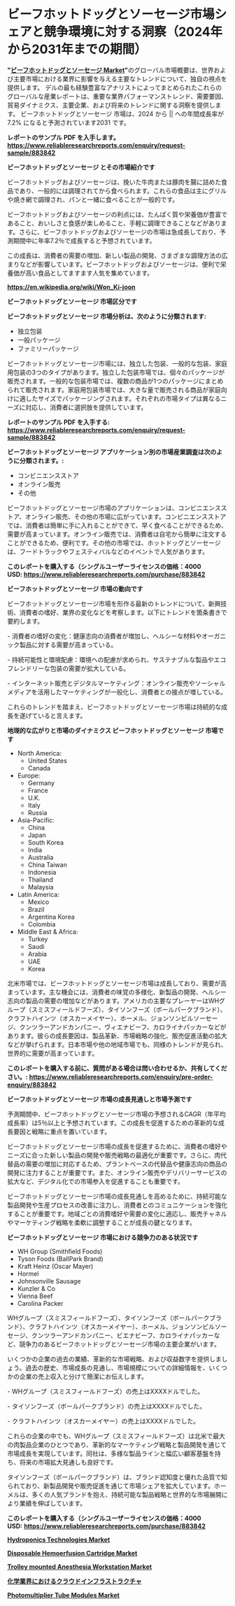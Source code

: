 <p><h1>ビーフホットドッグとソーセージ市場シェアと競争環境に対する洞察（2024年から2031年までの期間）</h1></p><p><strong>"<a href="https://www.reliableresearchreports.com/beef-hot-dog-and-sausage-r883842">ビーフホットドッグとソーセージ Market</a>"</strong>のグローバル市場概要は、世界および主要市場における業界に影響を与える主要なトレンドについて、独自の視点を提供します。 デルの最も経験豊富なアナリストによってまとめられたこれらのグローバルな産業レポートは、重要な業界パフォーマンストレンド、需要要因、貿易ダイナミクス、主要企業、および将来のトレンドに関する洞察を提供します。 ビーフホットドッグとソーセージ 市場は、2024 から || への年間成長率が7.2% になると予測されています2031 です。</p>
<p><strong>レポートのサンプル PDF を入手します。</strong><strong><a href="https://www.reliableresearchreports.com/enquiry/request-sample/883842">https://www.reliableresearchreports.com/enquiry/request-sample/883842</a></strong></p>
<p><strong>ビーフホットドッグとソーセージ とその市場紹介です</strong></p>
<p><p>ビーフホットドッグおよびソーセージは、挽いた牛肉または豚肉を腸に詰めた食品であり、一般的には調理されてから食べられます。これらの食品は主にグリルや焼き網で調理され、パンと一緒に食べることが一般的です。</p><p>ビーフホットドッグおよびソーセージの利点には、たんぱく質や栄養価が豊富であること、おいしさと食感が楽しめること、手軽に調理できることなどがあります。さらに、ビーフホットドッグおよびソーセージの市場は急成長しており、予測期間中に年率7.2％で成長すると予想されています。</p><p>この成長は、消費者の需要の増加、新しい製品の開発、さまざまな調理方法の広まりなどが影響しています。ビーフホットドッグおよびソーセージは、便利で栄養価が高い食品としてますます人気を集めています。</p><a href="https://en.wikipedia.org/wiki/Won_Ki-joon"></a></p>
<p><strong><a href="https://en.wikipedia.org/wiki/Won_Ki-joon">https://en.wikipedia.org/wiki/Won_Ki-joon</a></strong></p>
<p><strong>ビーフホットドッグとソーセージ&nbsp;市場区分です</strong><strong></strong></p>
<p><strong>ビーフホットドッグとソーセージ 市場分析は、次のように分類されます:</strong>&nbsp;</p>
<p><ul><li>独立包装</li><li>一般パッケージ</li><li>ファミリーパッケージ</li></ul></p>
<p><p>ビーフホットドッグとソーセージ市場には、独立した包装、一般的な包装、家庭用包装の3つのタイプがあります。独立した包装市場では、個々のパッケージが販売されます。一般的な包装市場では、複数の商品が1つのパッケージにまとめられて販売されます。家庭用包装市場では、大きな量で販売される商品が家庭向けに適したサイズでパッケージングされます。それぞれの市場タイプは異なるニーズに対応し、消費者に選択肢を提供しています。</p></p>
<p><strong>レポートのサンプル PDF を入手する: <a href="https://www.reliableresearchreports.com/enquiry/request-sample/883842">https://www.reliableresearchreports.com/enquiry/request-sample/883842</a></strong></p>
<p><strong> ビーフホットドッグとソーセージ アプリケーション別の市場産業調査は次のように分類されます。:</strong></p>
<p><ul><li>コンビニエンスストア</li><li>オンライン販売</li><li>その他</li></ul></p>
<p><p>ビーフホットドッグとソーセージ市場のアプリケーションは、コンビニエンスストア、オンライン販売、その他の市場に広がっています。コンビニエンスストアでは、消費者は簡単に手に入れることができて、早く食べることができるため、需要が高まっています。オンライン販売では、消費者は自宅から簡単に注文することができるため、便利です。その他の市場では、ホットドッグとソーセージは、フードトラックやフェスティバルなどのイベントで人気があります。</p></p>
<p><strong>このレポートを購入する（シングルユーザーライセンスの価格：4000 USD:</strong><strong>&nbsp;<a href="https://www.reliableresearchreports.com/purchase/883842">https://www.reliableresearchreports.com/purchase/883842</a></strong></p>
<p><strong>ビーフホットドッグとソーセージ 市場の動向です</strong></p>
<p><p>ビーフホットドッグとソーセージ市場を形作る最新のトレンドについて、新興技術、消費者の嗜好、業界の変化などを考察します。以下にトレンドを箇条書きで要約します。</p><p>- 消費者の嗜好の変化：健康志向の消費者が増加し、ヘルシーな材料やオーガニック製品に対する需要が高まっている。</p><p>- 持続可能性と環境配慮：環境への配慮が求められ、サステナブルな製品やエコフレンドリーな包装の需要が拡大している。</p><p>- インターネット販売とデジタルマーケティング：オンライン販売やソーシャルメディアを活用したマーケティングが一般化し、消費者との接点が増している。</p><p>これらのトレンドを踏まえ、ビーフホットドッグとソーセージ市場は持続的な成長を遂げていると言えます。</p></p>
<p><strong>地理的な広がりと市場のダイナミクス ビーフホットドッグとソーセージ 市場です</strong></p>
<p><ul>
    <li>
        North America:
        <ul>
            <li>United States</li>
            <li>Canada</li>
        </ul>
    </li>
    <li>
        Europe:
        <ul>
            <li>Germany</li>
            <li>France</li>
            <li>U.K.</li>
            <li>Italy</li>
            <li>Russia</li>
        </ul>
    </li>
    <li>
        Asia-Pacific:
        <ul>
            <li>China</li>
            <li>Japan</li>
            <li>South Korea</li>
            <li>India</li>
            <li>Australia</li>
            <li>China Taiwan</li>
            <li>Indonesia</li>
            <li>Thailand</li>
            <li>Malaysia</li>
        </ul>
    </li>
    <li>
        Latin America:
        <ul>
            <li>Mexico</li>
            <li>Brazil</li>
            <li>Argentina Korea</li>
            <li>Colombia</li>
        </ul>
    </li>
    <li>
        Middle East & Africa:
        <ul>
            <li>Turkey</li>
            <li>Saudi</li>
            <li>Arabia</li>
            <li>UAE</li>
            <li>Korea</li>
        </ul>
    </li>
    </ul></p>
<p><p>北米市場では、ビーフホットドッグとソーセージ市場は成長しており、需要が高まっています。主な機会には、消費者の味覚の多様化、新製品の開発、ヘルシー志向の製品の需要の増加などがあります。アメリカの主要なプレーヤーはWHグループ（スミスフィールドフーズ）、タイソンフーズ（ボールパークブランド）、クラフトハインツ（オスカーメイヤー）、ホーメル、ジョンソンビルソーセージ、クンツラーアンドカンパニー、ヴィエナビーフ、カロライナパッカーなどがあります。彼らの成長要因は、製品革新、市場戦略の強化、販売促進活動の拡大などが挙げられます。日本市場や他の地域市場でも、同様のトレンドが見られ、世界的に需要が高まっています。</p></p>
<p><strong>このレポートを購入する前に、質問がある場合は問い合わせるか、共有してください。:&nbsp;<a href="https://www.reliableresearchreports.com/enquiry/pre-order-enquiry/883842">https://www.reliableresearchreports.com/enquiry/pre-order-enquiry/883842</a></strong></p>
<p><strong>ビーフホットドッグとソーセージ 市場の成長見通しと市場予測です</strong></p>
<p><p>予測期間中、ビーフホットドッグとソーセージ市場の予想されるCAGR（年平均成長率）は5％以上と予想されています。この成長を促進するための革新的な成長要因と戦略に重点を置いています。 </p><p>ビーフホットドッグとソーセージ市場の成長を促進するために、消費者の嗜好やニーズに合った新しい製品の開発や販売戦略の最適化が重要です。さらに、肉代替品の需要の増加に対応するため、プラントベースの代替品や健康志向の商品の開発に注力することが重要です。また、オンライン販売やデリバリーサービスの拡大など、デジタル化での市場参入を促進することも重要です。</p><p>ビーフホットドッグとソーセージ市場の成長見通しを高めるために、持続可能な製品開発や生産プロセスの改善に注力し、消費者とのコミュニケーションを強化することが重要です。地域ごとの消費嗜好や需要の変化に適応し、販売チャネルやマーケティング戦略を柔軟に調整することが成長の鍵となります。</p></p>
<p><strong>ビーフホットドッグとソーセージ 市場における競争力のある状況です</strong></p>
<p><ul><li>WH Group (Smithfield Foods)</li><li>Tyson Foods (BallPark Brand)</li><li>Kraft Heinz (Oscar Mayer)</li><li>Hormel</li><li>Johnsonville Sausage</li><li>Kunzler & Co</li><li>Vienna Beef</li><li>Carolina Packer</li></ul></p>
<p><p>WHグループ（スミスフィールドフーズ）、タイソンフーズ（ボールパークブランド）、クラフトハインツ（オスカーメイヤー）、ホーメル、ジョンソンビルソーセージ、クンツラーアンドカンパニー、ビエナビーフ、カロライナパッカーなど、競争力のあるビーフホットドッグとソーセージ市場の主要企業がいます。</p><p>いくつかの企業の過去の業績、革新的な市場戦略、および収益数字を提供しましょう。過去の歴史、市場成長の見通し、市場規模についての詳細情報を、いくつかの企業の売上収入と分けて簡潔にお伝えします。</p><p>- WHグループ（スミスフィールドフーズ）の売上はXXXXドルでした。</p><p>- タイソンフーズ（ボールパークブランド）の売上はXXXXドルでした。</p><p>- クラフトハインツ（オスカーメイヤー）の売上はXXXXドルでした。</p><p>これらの企業の中でも、WHグループ（スミスフィールドフーズ）は北米で最大の肉製品企業のひとつであり、革新的なマーケティング戦略と製品開発を通じて市場成長を実現しています。同社は、多様な製品ラインと幅広い顧客基盤を持ち、将来の市場拡大見通しも良好です。</p><p>タイソンフーズ（ボールパークブランド）は、ブランド認知度と優れた品質で知られており、新製品開発や販売促進を通じて市場シェアを拡大しています。ホーメルは、多くの人気ブランドを抱え、持続可能な製品戦略と世界的な市場展開により業績を伸ばしています。</p></p>
<p><strong>このレポートを購入する（シングルユーザーライセンスの価格：4000 USD:</strong>&nbsp;<strong><a href="https://www.reliableresearchreports.com/purchase/883842">https://www.reliableresearchreports.com/purchase/883842</a></strong></p>
<p><strong><p><a href="https://github.com/ranaacryptoaddmin/Market-Research-Report-List-1/blob/main/hydroponics-technologies-market.md">Hydroponics Technologies Market</a></p><p><a href="https://medium.com/@darrensipes2023/disposable-hemoerfusion-cartridge-industry-sector-new-technologies-and-market-impact-forecasted-d5a9d0d8fa38">Disposable Hemoerfusion Cartridge Market</a></p><p><a href="https://medium.com/@dereodrews76856/trolley-mounted-anesthesia-workstation-market-share-market-analysis-growth-trends-forecasts-28603cf2e9ff">Trolley mounted Anesthesia Workstation Market</a></p><p><a href="https://medium.com/@rudysimonis2023/%E5%8C%96%E5%AD%A6%E5%B8%82%E5%A0%B4%E3%81%AE%E3%83%80%E3%82%A4%E3%83%8A%E3%83%9F%E3%82%AF%E3%82%B9%E3%81%AB%E3%81%8A%E3%81%91%E3%82%8B%E3%82%AF%E3%83%A9%E3%82%A6%E3%83%89%E3%82%A4%E3%83%B3%E3%83%95%E3%83%A9%E3%82%B9%E3%83%88%E3%83%A9%E3%82%AF%E3%83%81%E3%83%A3%E3%81%AE%E6%8E%A2%E7%B4%A2-%E4%B8%96%E7%95%8C%E3%81%AE%E3%83%88%E3%83%AC%E3%83%B3%E3%83%89%E3%81%A8%E5%B0%86%E6%9D%A5%E3%81%AE%E6%88%90%E9%95%B7%E8%A6%8B%E9%80%9A%E3%81%97-2024%E5%B9%B4-2031%E5%B9%B4-%E3%82%92123%E3%83%9A%E3%83%BC%E3%82%B8%E3%81%A7%E7%B6%B2%E7%BE%85%E3%81%97%E3%81%A6%E3%81%84%E3%81%BE%E3%81%99-7014b09cd015">化学業界におけるクラウドインフラストラクチャ</a></p><p><a href="https://www.linkedin.com/pulse/photomultiplier-tube-modules-market-outlook-forecast-from-gzr7e?trackingId=PCE1DrdHQyae%2F8WFCDMogw%3D%3D">Photomultiplier Tube Modules Market</a></p></strong></p>
